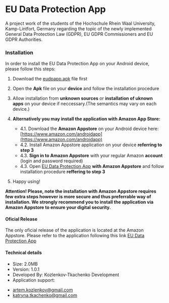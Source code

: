 # EU Data Protection App
 A project work of the students of the Hochschule Rhein Waal University, Kamp-Lintfort, Germany regarding the topic of the newly implemented General Data Protection Law (GDPR), EU GDPR Commissioners and EU GDPR Authorities. 

### Installation
In order to install the EU Data Protection App on your Android device, please follow this steps: 

 1. Download the [eudpapp.apk](https://github.com/artemkoslenkov/eudpapp/releases/download/1.0.1/eudpapp_v1.0.1.apk) file first 
 2.  Open the **Apk** file on your **device** and follow the installation procedure
 3.  Allow installation from **unknown sources** or **installation of uknown apps** on your device if neccessary.(The semantics may vary on each device.)
 4.  **Alternatively you may install the application with Amazon App Store:**
	 * 4.1. Download the **Amazon Appstore** on your Android device here: [https://www.amazon.com/androidapp](https://www.amazon.com/androidapp) 
	 * 4.2. Install Amazon Appstore application on your device **referring to step 3**
	 * 4.3. **Sign in to Amazon Appstore** with your regular Amazon **account** (login and password required)
	 * 4.3. Open [EU Data Protection App](https://www.amazon.com/dp/B082ZQQT6F/ref=cm_sw_em_r_mt_dp_U_ZkgeEbRXADGDE) **with Amazon Appstore** and follow installation procedure **reffering to step 3**  

5. Happy using!

**Attention! Please, note the installation with Amazon Appstore requires few extra steps however is more secure and thus preferrable way of installation. We strongly recommend you to install the application via Amazon Appstore to ensure your digital security.** 
 
 #### Oficial Release 
 The only oficial release of the application is located at the Amazon Appstore. 
 Please refer to the application following this link [EU Data Protection App](https://www.amazon.com/dp/B082ZQQT6F/ref=cm_sw_em_r_mt_dp_U_ZkgeEbRXADGDE)
 
 #### Technical details
* Size: 2.0MB
* Version: 1.0.1
* Developed By: Kozlenkov-Tkachenko Development
* Application support: 
 - <artem.kozlenkov@gmail.com>
-  <katryna.tkachenko@gmail.com>

